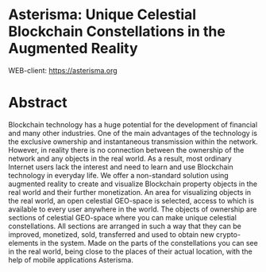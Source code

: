 # Asterisma: Unique Celestial Blockchain Constellations in the Augmented Reality

WEB-client: https://asterisma.org

# Abstract
Blockchain technology has a huge potential for the
development of financial and many other industries. One of the main
advantages of the technology is the exclusive ownership and
instantaneous transmission within the network. However, in reality
there is no connection between the ownership of the network and any
objects in the real world. As a result, most ordinary Internet users lack
the interest and need to learn and use Blockchain technology in
everyday life. We offer a non-standard solution using augmented
reality to create and visualize Blockchain property objects in the real
world and their further monetization. An area for visualizing objects in
the real world, an open celestial GEO-space is selected, access to which
is available to every user anywhere in the world. The objects of
ownership are sections of celestial GEO-space where you can make
unique celestial constellations. All sections are arranged in such a way
that they can be improved, monetized, sold, transferred and used to
obtain new crypto-elements in the system. Made on the parts of the
constellations you can see in the real world, being close to the places
of their actual location, with the help of mobile applications Asterisma.
